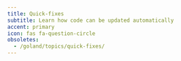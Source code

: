 ```yaml
---
title: Quick-fixes
subtitle: Learn how code can be updated automatically
accent: primary
icon: fas fa-question-circle
obsoletes:
  - /goland/topics/quick-fixes/
---
```

